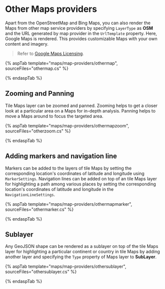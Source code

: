 # Other Maps providers

Apart from the OpenStreetMap and Bing Maps, you can also render the Maps from other map service providers by specifying `LayerType` as **OSM** and the URL generated by map provider in the `UrlTemplate` property. Here, Google Maps is rendered. This provides customizable Maps with your own content and imagery.

>Refer to [Google Maps Licensing](https://developers.google.com/maps/terms#10-license-restrictions).

{% aspTab template="maps/map-providers/othermap", sourceFiles="othermap.cs" %}

{% endaspTab %}

## Zooming and Panning

Tile Maps layer can be zoomed and panned. Zooming helps to get a closer look at a particular area on a Maps for in-depth analysis. Panning helps to move a Maps around to focus the targeted area.

{% aspTab template="maps/map-providers/othermapzoom", sourceFiles="otherzoom.cs" %}

{% endaspTab %}

## Adding markers and navigation line

Markers can be added to the layers of tile Maps by setting the corresponding location's coordinates of latitude and longitude using `MarkerSettings`. Navigation lines can be added on top of an tile Maps layer for highlighting a path among various places by setting the corresponding location's coordinates of latitude and longitude in the `NavigationLineSettings`.

{% aspTab template="maps/map-providers/othermapmarker", sourceFiles="othermarker.cs" %}

{% endaspTab %}

## Sublayer

Any GeoJSON shape can be rendered as a sublayer on top of the tile Maps layer for highlighting a particular continent or country in tile Maps by adding another layer and specifying the `Type` property of Maps layer to **SubLayer**.

{% aspTab template="maps/map-providers/othersublayer", sourceFiles="othersublayer.cs" %}

{% endaspTab %}